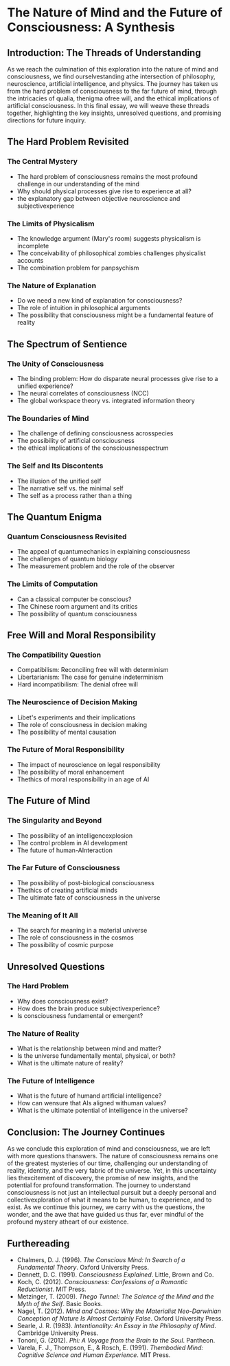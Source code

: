 ﻿# The Nature of Mind and the Future of Consciousness: A Synthesis

## Introduction: The Threads of Understanding

As we reach the culmination of this exploration into the nature of mind and consciousness, we find ourselvestanding athe intersection of philosophy, neuroscience, artificial intelligence, and physics. The journey has taken us from the hard problem of consciousness to the far future of mind, through the intricacies of qualia, thenigma ofree will, and the ethical implications of artificial consciousness. In this final essay, we will weave these threads together, highlighting the key insights, unresolved questions, and promising directions for future inquiry.

## The Hard Problem Revisited

### The Central Mystery
- The hard problem of consciousness remains the most profound challenge in our understanding of the mind
- Why should physical processes give rise to experience at all?
- the explanatory gap between objective neuroscience and subjectivexperience

### The Limits of Physicalism
- The knowledge argument (Mary's room) suggests physicalism is incomplete
- The conceivability of philosophical zombies challenges physicalist accounts
- The combination problem for panpsychism

### The Nature of Explanation
- Do we need a new kind of explanation for consciousness?
- The role of intuition in philosophical arguments
- The possibility that consciousness might be a fundamental feature of reality

## The Spectrum of Sentience

### The Unity of Consciousness
- The binding problem: How do disparate neural processes give rise to a unified experience?
- The neural correlates of consciousness (NCC)
- The global workspace theory vs. integrated information theory

### The Boundaries of Mind
- The challenge of defining consciousness acrosspecies
- The possibility of artificial consciousness
- the ethical implications of the consciousnesspectrum

### The Self and Its Discontents
- The illusion of the unified self
- The narrative self vs. the minimal self
- The self as a process rather than a thing

## The Quantum Enigma

### Quantum Consciousness Revisited
- The appeal of quantumechanics in explaining consciousness
- The challenges of quantum biology
- The measurement problem and the role of the observer

### The Limits of Computation
- Can a classical computer be conscious?
- The Chinese room argument and its critics
- The possibility of quantum consciousness

## Free Will and Moral Responsibility

### The Compatibility Question
- Compatibilism: Reconciling free will with determinism
- Libertarianism: The case for genuine indeterminism
- Hard incompatibilism: The denial ofree will

### The Neuroscience of Decision Making
- Libet's experiments and their implications
- The role of consciousness in decision making
- The possibility of mental causation

### The Future of Moral Responsibility
- The impact of neuroscience on legal responsibility
- The possibility of moral enhancement
- Thethics of moral responsibility in an age of AI

## The Future of Mind

### The Singularity and Beyond
- The possibility of an intelligencexplosion
- The control problem in AI development
- The future of human-AInteraction

### The Far Future of Consciousness
- The possibility of post-biological consciousness
- Thethics of creating artificial minds
- The ultimate fate of consciousness in the universe

### The Meaning of It All
- The search for meaning in a material universe
- The role of consciousness in the cosmos
- The possibility of cosmic purpose

## Unresolved Questions

### The Hard Problem
- Why does consciousness exist?
- How does the brain produce subjectivexperience?
- Is consciousness fundamental or emergent?

### The Nature of Reality
- What is the relationship between mind and matter?
- Is the universe fundamentally mental, physical, or both?
- What is the ultimate nature of reality?

### The Future of Intelligence
- What is the future of humand artificial intelligence?
- How can wensure that AIs aligned withuman values?
- What is the ultimate potential of intelligence in the universe?

## Conclusion: The Journey Continues

As we conclude this exploration of mind and consciousness, we are left with more questions thanswers. The nature of consciousness remains one of the greatest mysteries of our time, challenging our understanding of reality, identity, and the very fabric of the universe. Yet, in this uncertainty lies thexcitement of discovery, the promise of new insights, and the potential for profound transformation. The journey to understand consciousness is not just an intellectual pursuit but a deeply personal and collectivexploration of what it means to be human, to experience, and to exist. As we continue this journey, we carry with us the questions, the wonder, and the awe that have guided us thus far, ever mindful of the profound mystery atheart of our existence.

## Furthereading

- Chalmers, D. J. (1996). *The Conscious Mind: In Search of a Fundamental Theory*. Oxford University Press.
- Dennett, D. C. (1991). *Consciousness Explained*. Little, Brown and Co.
- Koch, C. (2012). *Consciousness: Confessions of a Romantic Reductionist*. MIT Press.
- Metzinger, T. (2009). *Thego Tunnel: The Science of the Mind and the Myth of the Self*. Basic Books.
- Nagel, T. (2012). *Mind and Cosmos: Why the Materialist Neo-Darwinian Conception of Nature Is Almost Certainly False*. Oxford University Press.
- Searle, J. R. (1983). *Intentionality: An Essay in the Philosophy of Mind*. Cambridge University Press.
- Tononi, G. (2012). *Phi: A Voyage from the Brain to the Soul*. Pantheon.
- Varela, F. J., Thompson, E., & Rosch, E. (1991). *Thembodied Mind: Cognitive Science and Human Experience*. MIT Press.
